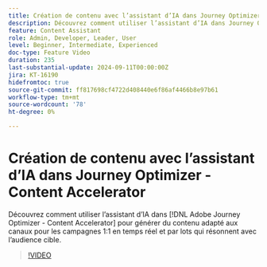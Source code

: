 ```yaml
---
title: Création de contenu avec l’assistant d’IA dans Journey Optimizer - Content Accelerator
description: Découvrez comment utiliser l’assistant d’IA dans Journey Optimizer - Accélérateur de contenu pour générer du contenu adapté aux canaux pour les campagnes 1:1 en temps réel et par lots qui résonnent avec l’audience cible.
feature: Content Assistant
role: Admin, Developer, Leader, User
level: Beginner, Intermediate, Experienced
doc-type: Feature Video
duration: 235
last-substantial-update: 2024-09-11T00:00:00Z
jira: KT-16190
hidefromtoc: true
source-git-commit: ff817698cf4722d408440e6f86af4466b8e97b61
workflow-type: tm+mt
source-wordcount: '78'
ht-degree: 0%

---
```



# Création de contenu avec l’assistant d’IA dans Journey Optimizer - Content Accelerator

Découvrez comment utiliser l’assistant d’IA dans [!DNL Adobe Journey Optimizer - Content Accelerator] pour générer du contenu adapté aux canaux pour les campagnes 1:1 en temps réel et par lots qui résonnent avec l’audience cible.

>[!VIDEO](https://video.tv.adobe.com/v/3433552/?learn=on)

